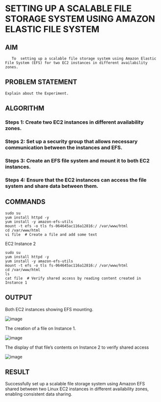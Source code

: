  # SETTING UP A SCALABLE FILE STORAGE SYSTEM USING AMAZON ELASTIC FILE SYSTEM
  ## AIM
       To  setting up a scalable file storage system using Amazon Elastic File System (EFS) for two EC2 instances in different availability zones. 
## PROBLEM STATEMENT
    Explain about the Experiment.

## ALGORITHM
 ### Steps 1: Create two EC2 instances in different availability zones.
 ### Steps 2: Set up a security group that allows necessary communication between the instances and EFS.
 ### Steps 3: Create an EFS file system and mount it to both EC2 instances.
 ### Steps 4: Ensure that the EC2 instances can access the file system and share data between them.

## COMMANDS
```
sudo su
yum install httpd -y
yum install -y amazon-efs-utils
mount -t efs -o tls fs-064645ac116a12816:/ /var/www/html
cd /var/www/html
vi file  # Create a file and add some text
```
EC2 Instance 2
```
sudo su
yum install httpd -y
yum install -y amazon-efs-utils
mount -t efs -o tls fs-064645ac116a12816:/ /var/www/html
cd /var/www/html
ls
cat file  # Verify shared access by reading content created in Instance 1
```

## OUTPUT
Both EC2 instances showing EFS mounting.


![image](https://github.com/user-attachments/assets/3b9b7b96-e492-46b6-a8fd-5b84a38cd966)

The creation of a file on Instance 1.


![image](https://github.com/user-attachments/assets/7b1fdb37-293f-4c18-9692-84ea9c36d40a)



The display of that file’s contents on Instance 2 to verify shared access


![image](https://github.com/user-attachments/assets/ed03a424-2cec-45db-88cd-eacb187f4167)

## RESULT
 
Successfully set up a scalable file storage system using Amazon EFS shared between two Linux EC2 instances in different availability zones, enabling consistent data sharing.
  


